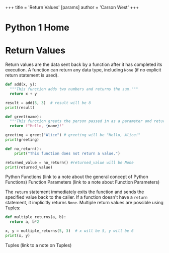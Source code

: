 +++
 title = 'Return Values'
[params]
	author = 'Carson West'
+++
# Python 1 Home
# Return Values 
Return values are the data sent back by a function after it has completed its execution.  A function can return any data type, including `None` (if no explicit return statement is used).

```python
def add(x, y):
  """This function adds two numbers and returns the sum."""
  return x + y

result = add(5, 3)  # result will be 8
print(result)

def greet(name):
  """This function greets the person passed in as a parameter and returns a string"""
  return f"Hello, {name}!"

greeting = greet("Alice") # greeting will be "Hello, Alice!"
print(greeting)

def no_return():
    print("This function does not return a value.")

returned_value = no_return() #returned_value will be None
print(returned_value)

```

Python Functions  (link to a note about the general concept of Python Functions)
Function Parameters (link to a note about Function Parameters)

The `return` statement immediately exits the function and sends the specified value back to the caller.  If a function doesn't have a `return` statement, it implicitly returns `None`.  Multiple return values are possible using Tuples:

```python
def multiple_returns(a, b):
  return a, b*2

x, y = multiple_returns(5, 3)  # x will be 5, y will be 6
print(x, y)

```

Tuples (link to a note on Tuples)
